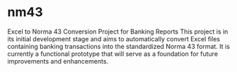 # nm43
Excel to Norma 43 Conversion Project for Banking Reports This project is in its initial development stage and aims to automatically convert Excel files containing banking transactions into the standardized Norma 43 format. It is currently a functional prototype that will serve as a foundation for future improvements and enhancements.

